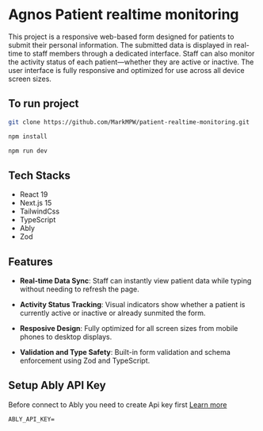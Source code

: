 # Agnos Patient realtime monitoring

This project is a responsive web-based form designed for patients to submit their personal information. The submitted data is displayed in real-time to staff members through a dedicated interface. Staff can also monitor the activity status of each patient—whether they are active or inactive. The user interface is fully responsive and optimized for use across all device screen sizes.

## To run project
```bash
git clone https://github.com/MarkMPW/patient-realtime-monitoring.git

npm install

npm run dev

```
## Tech Stacks
* React 19
* Next.js 15
* TailwindCss
* TypeScript
* Ably
* Zod

## Features
- **Real-time Data Sync**: Staff can instantly view patient data while typing without needing to refresh the page.
  
- **Activity Status Tracking**: Visual indicators show whether a patient is currently active or inactive or already sunmited the form.
  
- **Resposive Design**: Fully optimized for all screen sizes from mobile phones to desktop displays.
  
- **Validation and Type Safety**: Built-in form validation and schema enforcement using Zod and TypeScript.

## Setup Ably API Key
Before connect to Ably you need to create Api key first [Learn more](https://ably.com/docs/auth)
```
ABLY_API_KEY=
```

